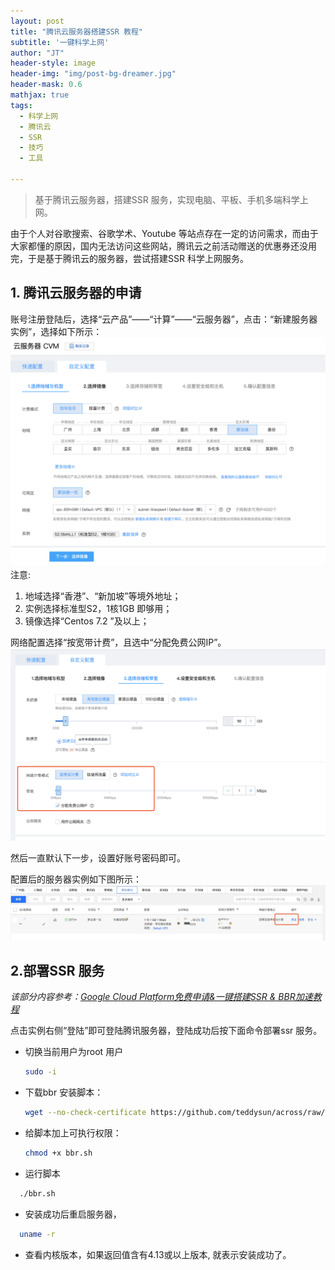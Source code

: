 ```yaml
---
layout: post
title: "腾讯云服务器搭建SSR 教程"
subtitle: '一键科学上网'
author: "JT"
header-style: image
header-img: "img/post-bg-dreamer.jpg"
header-mask: 0.6
mathjax: true
tags:
  - 科学上网
  - 腾讯云
  - SSR
  - 技巧
  - 工具

---
```


> 基于腾讯云服务器，搭建SSR 服务，实现电脑、平板、手机多端科学上网。

由于个人对谷歌搜索、谷歌学术、Youtube 等站点存在一定的访问需求，而由于大家都懂的原因，国内无法访问这些网站，腾讯云之前活动赠送的优惠券还没用完，于是基于腾讯云的服务器，尝试搭建SSR 科学上网服务。

## 1. 腾讯云服务器的申请
账号注册登陆后，选择“云产品”——“计算”——“云服务器”，点击：“新建服务器实例”，选择如下所示：
![腾讯云服务器实例创建](../img/in-post/tx-cloud-1.png)
注意: 
  1. 地域选择“香港”、“新加坡”等境外地址；
  2. 实例选择标准型S2，1核1GB 即够用；
  3. 镜像选择“Centos 7.2 ”及以上；

网络配置选择“按宽带计费”，且选中“分配免费公网IP”。
![腾讯云服务器网络配置](../img/in-post/tx-cloud-2.png)

然后一直默认下一步，设置好账号密码即可。

配置后的服务器实例如下图所示：
![腾讯云服务器](img/in-post/tx-cloud-3.png)

## 2.部署SSR 服务
*该部分内容参考：[Google Cloud Platform免费申请&一键搭建SSR & BBR加速教程](https://www.wmsoho.com/google-cloud-platform-ssr-bbr-tutorial/)*

点击实例右侧“登陆”即可登陆腾讯服务器，登陆成功后按下面命令部署ssr 服务。

- 切换当前用户为root 用户
  ```bash
  sudo -i
  ```
- 下载bbr 安装脚本：
  ```bash
  wget --no-check-certificate https://github.com/teddysun/across/raw/master/bbr.sh
  ```
- 给脚本加上可执行权限：
  ```bash
  chmod +x bbr.sh
  ```
- 运行脚本
```bash
  ./bbr.sh
  ```
- 安装成功后重启服务器，
```bash
  uname -r
  ```
- 查看内核版本，如果返回值含有4.13或以上版本, 就表示安装成功了。





